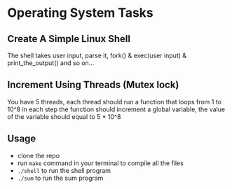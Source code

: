 # Operating System Tasks

## Create A Simple Linux Shell

The shell takes user input, parse it, fork() & exec(user input) & print_the_output() and so on...

## Increment Using Threads (Mutex lock)

You have 5 threads, each thread should run a function that loops from 1 to 10^8 in each step the function
should increment a global variable, the value of the variable should equal to 5 \* 10^8

## Usage

- clone the repo
- run `make` command in your terminal to compile all the files
- `./shell` to run the shell program
- `./sum` to run the sum program
